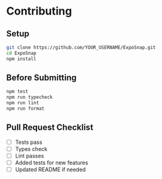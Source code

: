 # Contributing

## Setup

```bash
git clone https://github.com/YOUR_USERNAME/ExpoSnap.git
cd ExpoSnap
npm install
```

## Before Submitting

```bash
npm test
npm run typecheck  
npm run lint
npm run format
```

## Pull Request Checklist

- [ ] Tests pass
- [ ] Types check
- [ ] Lint passes
- [ ] Added tests for new features
- [ ] Updated README if needed